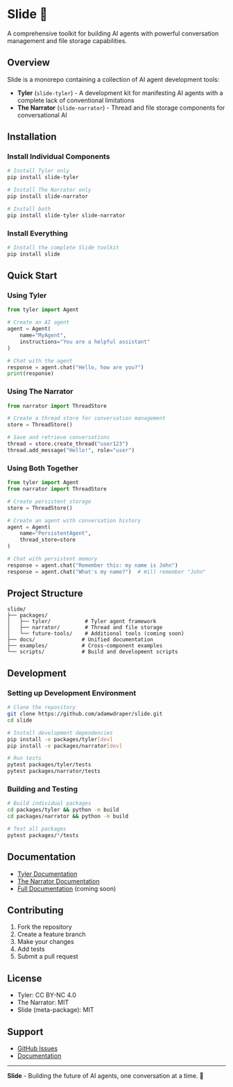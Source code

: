# Slide 🎯

A comprehensive toolkit for building AI agents with powerful conversation management and file storage capabilities.

## Overview

Slide is a monorepo containing a collection of AI agent development tools:

- **Tyler** (`slide-tyler`) - A development kit for manifesting AI agents with a complete lack of conventional limitations
- **The Narrator** (`slide-narrator`) - Thread and file storage components for conversational AI

## Installation

### Install Individual Components

```bash
# Install Tyler only
pip install slide-tyler

# Install The Narrator only
pip install slide-narrator

# Install both
pip install slide-tyler slide-narrator
```

### Install Everything

```bash
# Install the complete Slide toolkit
pip install slide
```

## Quick Start

### Using Tyler

```python
from tyler import Agent

# Create an AI agent
agent = Agent(
    name="MyAgent",
    instructions="You are a helpful assistant"
)

# Chat with the agent
response = agent.chat("Hello, how are you?")
print(response)
```

### Using The Narrator

```python
from narrator import ThreadStore

# Create a thread store for conversation management
store = ThreadStore()

# Save and retrieve conversations
thread = store.create_thread("user123")
thread.add_message("Hello!", role="user")
```

### Using Both Together

```python
from tyler import Agent
from narrator import ThreadStore

# Create persistent storage
store = ThreadStore()

# Create an agent with conversation history
agent = Agent(
    name="PersistentAgent",
    thread_store=store
)

# Chat with persistent memory
response = agent.chat("Remember this: my name is John")
response = agent.chat("What's my name?")  # Will remember "John"
```

## Project Structure

```
slide/
├── packages/
│   ├── tyler/           # Tyler agent framework
│   ├── narrator/        # Thread and file storage
│   └── future-tools/    # Additional tools (coming soon)
├── docs/               # Unified documentation
├── examples/           # Cross-component examples
└── scripts/            # Build and development scripts
```

## Development

### Setting up Development Environment

```bash
# Clone the repository
git clone https://github.com/adamwdraper/slide.git
cd slide

# Install development dependencies
pip install -e packages/tyler[dev]
pip install -e packages/narrator[dev]

# Run tests
pytest packages/tyler/tests
pytest packages/narrator/tests
```

### Building and Testing

```bash
# Build individual packages
cd packages/tyler && python -m build
cd packages/narrator && python -m build

# Test all packages
pytest packages/*/tests
```

## Documentation

- [Tyler Documentation](./packages/tyler/README.md)
- [The Narrator Documentation](./packages/narrator/README.md)
- [Full Documentation](./docs/) (coming soon)

## Contributing

1. Fork the repository
2. Create a feature branch
3. Make your changes
4. Add tests
5. Submit a pull request

## License

- Tyler: CC BY-NC 4.0
- The Narrator: MIT
- Slide (meta-package): MIT

## Support

- [GitHub Issues](https://github.com/adamwdraper/slide/issues)
- [Documentation](https://github.com/adamwdraper/slide#readme)

---

**Slide** - Building the future of AI agents, one conversation at a time. 🚀 